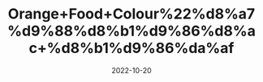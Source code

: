 ---
title: 'Orange+Food+Colour%22%d8%a7%d9%88%d8%b1%d9%86%d8%ac+%d8%b1%d9%86%da%af'
date: '2022-10-20' 
metatag: '' 
inventory: '0' 
draft: false 
# meta description 
shortDescripton: ''
description: 'Food+Colour+%d9%81%d9%88%da%88+%da%a9%d9%84%d8%b1'
longdescription: ''
featured: True
# product Price
price: '30.0'
# Product Short Description
shortDescription: ''
productID: 'F4B51552-6525-ED11-9968-005056B3A416'
type: 'products'
category: 'Food+Colour+%d9%81%d9%88%da%88+%da%a9%d9%84%d8%b1' 
thumnailproduct: 'https://eraconnect.blob.core.windows.net/product-images/aminsaddiquidawakhana/F4B51552-6525-ED11-9968-005056B3A416.webp' 
images:
  - image: 'https://eraconnect.blob.core.windows.net/product-images/aminsaddiquidawakhana/F4B51552-6525-ED11-9968-005056B3A416.webp'  
Variants:
---